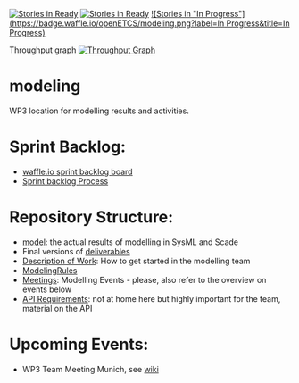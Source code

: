 [![Stories in Ready](https://badge.waffle.io/openetcs/modeling.png?label=ready&title=Backlog)](https://waffle.io/openetcs/modeling)
[![Stories in Ready](https://badge.waffle.io/openETCS/modeling.png?label=ready&title=Ready)](https://waffle.io/openETCS/modeling)
[![Stories in "In Progress"](https://badge.waffle.io/openETCS/modeling.png?label=In Progress&title=In Progress)](https://waffle.io/openETCS/modeling)

Throughput graph
[![Throughput Graph](https://graphs.waffle.io/openetcs/modeling/throughput.svg)](https://waffle.io/openetcs/modeling/metrics)

modeling
=========

WP3 location for modelling results and activities.

Sprint Backlog:
===============
* [waffle.io sprint backlog board](https://waffle.io/openetcs/modeling?label=Sprint-Backlog)
* [Sprint backlog Process](https://github.com/openETCS/modeling/wiki/WP3-Scrum-Process)

Repository Structure:
=====================

* [model](): the actual results of modelling in SysML and Scade
* Final versions of [deliverables](https://github.com/openETCS/modeling/tree/master/deliverables)
* [Description of Work](https://github.com/openETCS/modeling/tree/master/DescriptionOfWork): How to get started in the modelling team
* [ModelingRules](https://github.com/openETCS/modeling/tree/master/ModelingRules)
* [Meetings](https://github.com/openETCS/modeling/tree/master/meetings): Modelling Events - please, also refer to the overview on events below
* [API Requirements](https://github.com/openETCS/requirements/tree/master/D2.7-Technical_Appendix): not at home here but highly important for the team, material on the API

Upcoming Events:
================

* WP3 Team Meeting Munich, see [wiki](https://github.com/openETCS/modeling/wiki/Workshop-Munich-19th---21st:-Meeting-Agenda)


